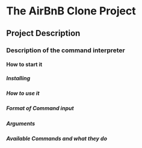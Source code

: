 # The AirBnB Clone Project

## Project Description

### Description of the command interpreter



#### How to start it


##### Installing


##### How to use it


##### Format of Command input


##### Arguments


##### Available Commands and what they do


